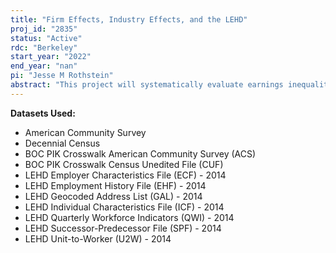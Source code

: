 ```yaml
---
title: "Firm Effects, Industry Effects, and the LEHD"
proj_id: "2835"
status: "Active"
rdc: "Berkeley"
start_year: "2022"
end_year: "nan"
pi: "Jesse M Rothstein"
abstract: "This project will systematically evaluate earnings inequality using LEHD infrastructure files on three levels: industry, worker characteristics and geography. Specifically, this project will quantify industry wage differentials, exploring the role of worker sorting and firm heterogeneity in driving these differences; quantify the relative roles of observed differences among workers (age, education, race) and unobserved determinants of worker earnings in explaining between-firm and between-industry earnings differences; and quantify the role of geographic differentiation in contributing to both between-firm and between-industry wage differences."
---
```


**Datasets Used:**

  - American Community Survey 
  - Decennial Census 
  - BOC PIK Crosswalk American Community Survey (ACS) 
  - BOC PIK Crosswalk Census Unedited File (CUF) 
  - LEHD Employer Characteristics File (ECF) - 2014 
  - LEHD Employment History File (EHF) - 2014 
  - LEHD Geocoded Address List (GAL) - 2014 
  - LEHD Individual Characteristics File (ICF) - 2014 
  - LEHD Quarterly Workforce Indicators (QWI) - 2014 
  - LEHD Successor-Predecessor File (SPF) - 2014 
  - LEHD Unit-to-Worker (U2W) - 2014 

